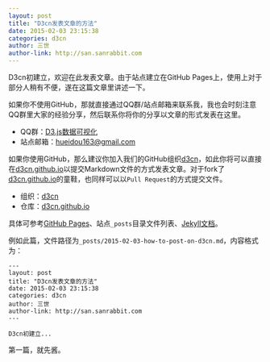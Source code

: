 ```yaml
---
layout: post
title: "D3cn发表文章的方法"
date: 2015-02-03 23:15:38
categories: d3cn
author: 三世
author-link: http://san.sanrabbit.com
---
```


D3cn初建立，欢迎在此发表文章。由于站点建立在GitHub Pages上，使用上对于部分人稍有不便，遂在这篇文章里讲述一下。

如果你不使用GitHub，那就直接通过QQ群/站点邮箱来联系我，我也会时刻注意QQ群里大家的经验分享，然后联系你将你的分享以文章的形式发表在这里。

* QQ群：[D3.js数据可视化][qqqun]
* 站点邮箱：[hueidou163@gmail.com][site-mail]

如果你使用GitHub，那么建议你加入我们的GitHub组织[d3cn]，如此你将可以直接在[d3cn.github.io]以提交Markdown文件的方式发表文章。对于fork了[d3cn.github.io]的童鞋，也同样可以以`Pull Request`的方式提交文件。

* 组织：[d3cn]
* 仓库：[d3cn.github.io]

具体可参考[GitHub Pages]、站点`_posts`目录文件列表、[Jekyll文档][jekyll-docs]。

例如此篇，文件路径为`_posts/2015-02-03-how-to-post-on-d3cn.md`，内容格式为：

	---
	layout: post
	title: "D3cn发表文章的方法"
	date: 2015-02-03 23:15:38
	categories: d3cn
	author: 三世
	author-link: http://san.sanrabbit.com
	---

	D3cn初建立...

第一篇，就先酱。

[qqqun]:			http://jq.qq.com/?_wv=1027&k=V2BXGg
[site-mail]:		mailto:hueidou163@gmail.com
[d3cn]:				https://github.com/d3cn
[d3cn.github.io]:	https://github.com/d3cn/d3cn.github.io
[GitHub Pages]:		https://pages.github.com/
[jekyll-docs]:		http://jekyllrb.com/docs/home/